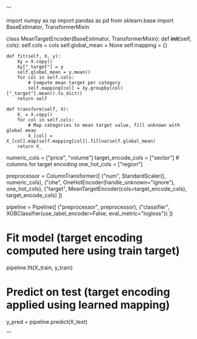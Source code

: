 '''

import numpy as np
import pandas as pd
from sklearn.base import BaseEstimator, TransformerMixin

class MeanTargetEncoder(BaseEstimator, TransformerMixin):
    def __init__(self, cols):
        self.cols = cols
        self.global_mean = None
        self.mapping = {}

    def fit(self, X, y):
        Xy = X.copy()
        Xy["_target"] = y
        self.global_mean = y.mean()
        for col in self.cols:
            # Compute mean target per category
            self.mapping[col] = Xy.groupby(col)["_target"].mean().to_dict()
        return self

    def transform(self, X):
        X_ = X.copy()
        for col in self.cols:
            # Map categories to mean target value, fill unknown with global mean
            X_[col] = X_[col].map(self.mapping[col]).fillna(self.global_mean)
        return X_

numeric_cols = ["price", "volume"]
target_encode_cols = ["sector"]   # columns for target encoding
one_hot_cols = ["region"]

preprocessor = ColumnTransformer([
    ("num", StandardScaler(), numeric_cols),
    ("ohe", OneHotEncoder(handle_unknown="ignore"), one_hot_cols),
    ("target", MeanTargetEncoder(cols=target_encode_cols), target_encode_cols)
])

pipeline = Pipeline([
    ("preprocessor", preprocessor),
    ("classifier", XGBClassifier(use_label_encoder=False, eval_metric="logloss"))
])

# Fit model (target encoding computed here using train target)
pipeline.fit(X_train, y_train)

# Predict on test (target encoding applied using learned mapping)
y_pred = pipeline.predict(X_test)

'''
